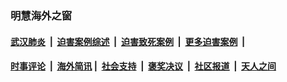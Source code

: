 
### 明慧海外之窗

####  [武汉肺炎](indexes/365.md?t=01190600) &nbsp;|&nbsp;  [迫害案例综述](indexes/328.md?t=01190600) &nbsp;|&nbsp; [迫害致死案例](indexes/277.md?t=01190600)  &nbsp;|&nbsp; [更多迫害案例](indexes/81.md?t=01190600)  &nbsp;|&nbsp; 
####  [时事评论](indexes/251.md?t=01190600) &nbsp;|&nbsp; [海外简讯](indexes/245.md?t=01190600)&nbsp;|&nbsp;  [社会支持](indexes/140.md?t=01190600) &nbsp;|&nbsp; [褒奖决议](indexes/282.md?t=01190600) &nbsp;|&nbsp; [社区报道](indexes/91.md?t=01190600)  &nbsp;|&nbsp; [天人之间](indexes/78.md?t=01190600) 

